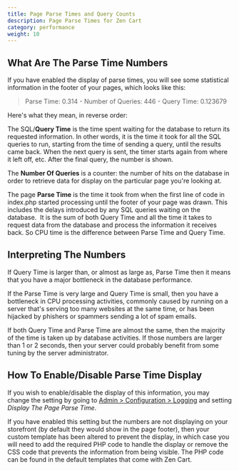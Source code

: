 ```yaml
---
title: Page Parse Times and Query Counts
description: Page Parse Times for Zen Cart 
category: performance
weight: 10
---
```


## What Are The Parse Time Numbers

If you have enabled the display of parse times, you will see some statistical information in the footer of your pages, which looks like this:  

> <span class="Code">Parse Time: 0.314 - Number of Queries: 446 - Query Time: 0.123679</span>

Here's what they mean, in reverse order:  

The SQL/**Query Time** is the time spent waiting for the database to return its requested information. In other words, it is the time it took for all the SQL queries to run, starting from the time of sending a query, until the results came back.  When the next query is sent, the timer starts again from where it left off, etc. After the final query, the number is shown.  

The **Number Of Queries** is a counter: the number of hits on the database in order to retrieve data for display on the particular page you're looking at.  

The page **Parse Time** is the time it took from when the first line of code in index.php started processing until the footer of your page was drawn. This includes the delays introduced by any SQL queries waiting on the database.  It is the sum of both Query Time and all the time it takes to request data from the database and process the information it receives back. So CPU time is the difference between Parse Time and Query Time.  

## Interpreting The Numbers

If Query Time is larger than, or almost as large as, Parse Time then it means that you have a major bottleneck in the database performance.  

If the Parse Time is very large and Query Time is small, then you have a bottleneck in CPU processing activities, commonly caused by running on a server that's serving too many websites at the same time, or has been hijacked by phishers or spammers sending a lot of spam emails.  

If both Query Time and Parse Time are almost the same, then the majority of the time is taken up by database activities. If those numbers are larger than 1 or 2 seconds, then your server could probably benefit from some tuning by the server administrator.  

## How To Enable/Disable Parse Time Display

If you wish to enable/disable the display of this information, you may change the setting by going to [Admin > Configuration > Logging](/user/admin_pages/configuration/configuration_logging/) and setting *Display The Page Parse Time*.
  
If you have enabled this setting but the numbers are not displaying on your storefront (by default they would show in the page footer), then your custom template has been altered to prevent the display, in which case you will need to add the required PHP code to handle the display or remove the CSS code that prevents the information from being visible. The PHP code can be found in the default templates that come with Zen Cart.  

